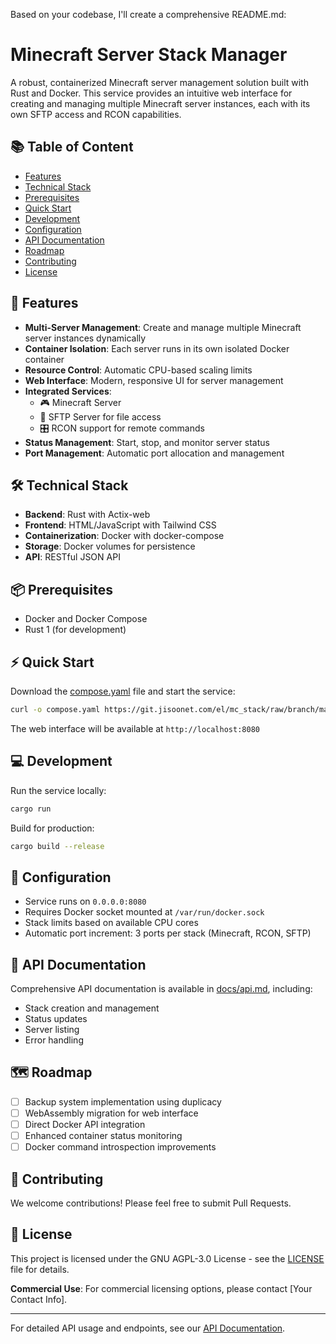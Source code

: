 Based on your codebase, I'll create a comprehensive README.md:

# Minecraft Server Stack Manager

A robust, containerized Minecraft server management solution built with Rust and Docker. This service provides an intuitive web interface for creating and managing multiple Minecraft server instances, each with its own SFTP access and RCON capabilities.

## 📚 Table of Content

- [Features](#-features)
- [Technical Stack](#️-technical-stack)
- [Prerequisites](#-prerequisites)
- [Quick Start](#-quick-start)
- [Development](#-development)
- [Configuration](#-configuration)
- [API Documentation](#-api-documentation)
- [Roadmap](#️-roadmap)
- [Contributing](#-contributing)
- [License](#-license)

## 🚀 Features

- **Multi-Server Management**: Create and manage multiple Minecraft server instances dynamically
- **Container Isolation**: Each server runs in its own isolated Docker container
- **Resource Control**: Automatic CPU-based scaling limits
- **Web Interface**: Modern, responsive UI for server management
- **Integrated Services**:
  - 🎮 Minecraft Server
  - 📁 SFTP Server for file access
  - 🎛️ RCON support for remote commands
- **Status Management**: Start, stop, and monitor server status
- **Port Management**: Automatic port allocation and management

## 🛠️ Technical Stack

- **Backend**: Rust with Actix-web
- **Frontend**: HTML/JavaScript with Tailwind CSS
- **Containerization**: Docker with docker-compose
- **Storage**: Docker volumes for persistence
- **API**: RESTful JSON API

## 📦 Prerequisites

- Docker and Docker Compose
- Rust 1 (for development)

## ⚡ Quick Start

Download the [compose.yaml](compose.yaml) file and start the service:

```bash
curl -o compose.yaml https://git.jisoonet.com/el/mc_stack/raw/branch/main/compose.yaml && docker compose up -d
```

The web interface will be available at `http://localhost:8080`

## 💻 Development

Run the service locally:
```bash
cargo run
```

Build for production:
```bash
cargo build --release
```

## 🔧 Configuration

- Service runs on `0.0.0.0:8080`
- Requires Docker socket mounted at `/var/run/docker.sock`
- Stack limits based on available CPU cores
- Automatic port increment: 3 ports per stack (Minecraft, RCON, SFTP)

## 📖 API Documentation

Comprehensive API documentation is available in [docs/api.md](docs/api.md), including:
- Stack creation and management
- Status updates
- Server listing
- Error handling

## 🗺️ Roadmap

- [ ] Backup system implementation using duplicacy
- [ ] WebAssembly migration for web interface
- [ ] Direct Docker API integration
- [ ] Enhanced container status monitoring
- [ ] Docker command introspection improvements

## 🤝 Contributing

We welcome contributions! Please feel free to submit Pull Requests.

## 📝 License

This project is licensed under the GNU AGPL-3.0 License - see the [LICENSE](LICENSE) file for details.

**Commercial Use**: For commercial licensing options, please contact [Your Contact Info].

---
For detailed API usage and endpoints, see our [API Documentation](docs/api.md).